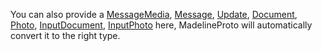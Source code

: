 You can also provide a [MessageMedia](MessageMedia.md), [Message](Message.md), [Update](Update.md), [Document](Document.md), [Photo](Photo.md), [InputDocument](InputDocument.md), [InputPhoto](InputPhoto.md) here, MadelineProto will automatically convert it to the right type.
